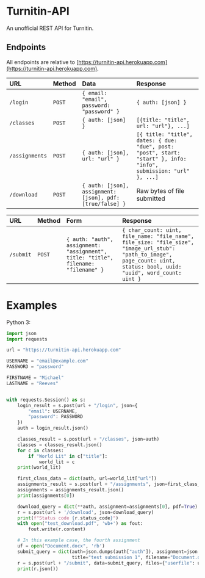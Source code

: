 # Turnitin-API
An unofficial REST API for Turnitin.

## Endpoints

All endpoints are relative to [https://turnitin-api.herokuapp.com](https://turnitin-api.herokuapp.com).

| URL | Method | Data | Response |
|:----|:-------|:-----|:---------|
| `/login` | `POST` | `{ email: "email", password: "password" }` | `{ auth: [json] }` |
| `/classes` | `POST` | `{ auth: [json] } ` | `[{title: "title", url: "url"}, ...]` |
| `/assignments` | `POST` | `{ auth: [json], url: "url" }` | `[{ title: "title", dates: { due: "due", post: "post", start: "start" }, info: "info", submission: "url" }, ...]` |
| `/download` | `POST` | `{ auth: [json], assignment: [json], pdf: [true/false] } ` | Raw bytes of file submitted |

| URL | Method | Form | Response |
|:----|:-------|:-----|:---------|
| `/submit` | `POST` | `{ auth: "auth", assignment: "assignment", title: "title", filename: "filename" }` | `{ char_count: uint, file_name: "file_name", file_size: "file_size", "image_url_stub": "path_to_image", page_count: uint, status: bool, uuid: "uuid", word_count: uint }`

# Examples

Python 3:
```python
import json
import requests

url = "https://turnitin-api.herokuapp.com"

USERNAME = "email@example.com"
PASSWORD = "password"

FIRSTNAME = "Michael"
LASTNAME = "Reeves"


with requests.Session() as s:
    login_result = s.post(url + "/login", json={
        "email": USERNAME,
        "password": PASSWORD
    })
    auth = login_result.json()

    classes_result = s.post(url + "/classes", json=auth)
    classes = classes_result.json()
    for c in classes:
        if "World Lit" in c["title"]:
            world_lit = c
    print(world_lit)

    first_class_data = dict(auth, url=world_lit["url"])
    assignments_result = s.post(url + "/assignments", json=first_class_data)
    assignments = assignments_result.json()
    print(assignments[0])

    download_query = dict(**auth, assignment=assignments[0], pdf=True)
    r = s.post(url + '/download', json=download_query)
    print(f"Status code {r.status_code}")
    with open("test_download.pdf", 'wb+') as fout:
        fout.write(r.content)

    # In this example case, the fourth assignment 
    uf = open("Document.docx", 'rb')
    submit_query = dict(auth=json.dumps(auth["auth"]), assignment=json.dumps(assignments[3]),
                        title="test submission 1", filename="Document.docx")
    r = s.post(url + "/submit", data=submit_query, files={"userfile": uf})
    print(r.json())
```
